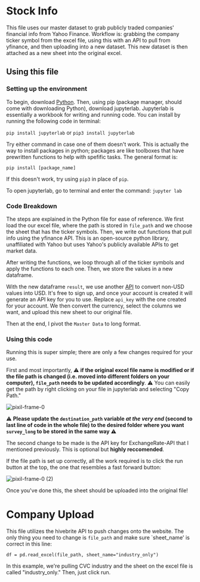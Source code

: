 # Stock Info
This file uses our master dataset to grab publicly traded companies' financial info from Yahoo Finance. Workflow is: grabbing the company ticker symbol from the excel file, using this with an API to pull from yfinance, and then uploading into a new dataset. This new dataset is then attached as a new sheet into the original excel.

## Using this file

### Setting up the environment
To begin, download [Python](https://www.python.org/downloads/). Then, using pip (package manager, should come with downloading Python), download jupyterlab. Jupyterlab is essentially a workbook for writing and running code. You can install by running the following code in terminal:

`pip install jupyterlab` or `pip3 install jupyterlab`

Try either command in case one of them doesn't work. This is actually the way to install packages in python; packages are like toolboxes that have prewritten functions to help with spefific tasks. The general format is:

`pip install [package_name]`

If this doesn't work, try using `pip3` in place of `pip`.

To open jupyterlab, go to terminal and enter the command: `jupyter lab`

### Code Breakdown
The steps are explained in the Python file for ease of reference. We first load the our excel file, where the path is stored in `file_path` and we choose the sheet that has the ticker symbols. Then, we write out functions that pull info using the yfinance API. This is an open-source python library, unaffiliated with Yahoo but uses Yahoo's publicly available APIs to get market data. 

After writing the functions, we loop through all of the ticker symbols and apply the functions to each one. Then, we store the values in a new dataframe.

With the new dataframe `result`, we use another [API](https://www.exchangerate-api.com/) to convert non-USD values into USD. It's free to sign up, and once your account is created it will generate an API key for you to use. Replace `api_key` with the one created for your account. We then convert the currency, select the columns we want, and upload this new sheet to our original file.

Then at the end, I pivot the `Master Data` to long format.

### Using this code
Running this is super simple; there are only a few changes required for your use. 

First and most importantly, ⚠️ **if the original excel file name is modified or if the file path is changed (i.e. moved into different folders on your computer), `file_path` needs to be updated accordingly**. ⚠️ You can easily get the path by right clicking on your file in jupyterlab and selecting "Copy Path." 

![pixil-frame-0](https://github.com/user-attachments/assets/d656da05-c5c1-4a8f-b481-e8ec60380204)



⚠️ **Please update the `destination_path` variable _at the very end_ (second to last line of code in the whole file) to the desired folder where you want `survey_long` to be stored in the same way** ⚠️

The second change to be made is the API key for ExchangeRate-API that I mentioned previously. This is optional but **highly reccomended**. 

If the file path is set up correctly, all the work required is to click the run button at the top, the one that resembles a fast forward button:

![pixil-frame-0 (2)](https://github.com/user-attachments/assets/d4b45233-a1f9-40de-914b-234d5224f0cd)

Once you've done this, the sheet should be uploaded into the original file!


# Company Upload
This file utilizes the hivebrite API to push changes onto the website. The only thing you need to change is `file_path` and make sure `sheet_name' is correct in this line:

`df = pd.read_excel(file_path, sheet_name="industry_only")`

In this example, we're pulling CVC industry and the sheet on the excel file is called "industry_only." Then, just click run.
